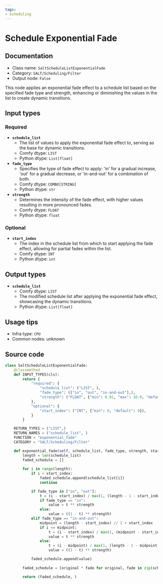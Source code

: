 ```yaml
---
tags:
- Scheduling
---
```


# Schedule Exponential Fade
## Documentation
- Class name: `SaltScheduleListExponentialFade`
- Category: `SALT/Scheduling/Filter`
- Output node: `False`

This node applies an exponential fade effect to a schedule list based on the specified fade type and strength, enhancing or diminishing the values in the list to create dynamic transitions.
## Input types
### Required
- **`schedule_list`**
    - The list of values to apply the exponential fade effect to, serving as the base for dynamic transitions.
    - Comfy dtype: `LIST`
    - Python dtype: `List[float]`
- **`fade_type`**
    - Specifies the type of fade effect to apply: 'in' for a gradual increase, 'out' for a gradual decrease, or 'in-and-out' for a combination of both.
    - Comfy dtype: `COMBO[STRING]`
    - Python dtype: `str`
- **`strength`**
    - Determines the intensity of the fade effect, with higher values resulting in more pronounced fades.
    - Comfy dtype: `FLOAT`
    - Python dtype: `float`
### Optional
- **`start_index`**
    - The index in the schedule list from which to start applying the fade effect, allowing for partial fades within the list.
    - Comfy dtype: `INT`
    - Python dtype: `int`
## Output types
- **`schedule_list`**
    - Comfy dtype: `LIST`
    - The modified schedule list after applying the exponential fade effect, showcasing the dynamic transitions.
    - Python dtype: `List[float]`
## Usage tips
- Infra type: `CPU`
- Common nodes: unknown


## Source code
```python
class SaltScheduleListExponentialFade:
    @classmethod
    def INPUT_TYPES(cls):
        return {
            "required": {
                "schedule_list": ("LIST", ),
                "fade_type": (["in", "out", "in-and-out"],),
                "strength": ("FLOAT", {"min": 0.01, "max": 10.0, "default": 1.0}),
            },
            "optional": {
                "start_index": ("INT", {"min": 0, "default": 0}),
            }
        }

    RETURN_TYPES = ("LIST",)
    RETURN_NAMES = ("schedule_list", )
    FUNCTION = "exponential_fade"
    CATEGORY = "SALT/Scheduling/Filter"

    def exponential_fade(self, schedule_list, fade_type, strength, start_index=0):
        length = len(schedule_list)
        faded_schedule = []
        
        for i in range(length):
            if i < start_index:
                faded_schedule.append(schedule_list[i])
                continue

            if fade_type in ["in", "out"]:
                t = (i - start_index) / max(1, (length - 1 - start_index))
                if fade_type == "in":
                    value = t ** strength
                else:
                    value = ((1 - t) ** strength)
            elif fade_type == "in-and-out":
                midpoint = (length - start_index) // 2 + start_index
                if i <= midpoint:
                    t = (i - start_index) / max(1, (midpoint - start_index))
                    value = t ** strength
                else:
                    t = (i - midpoint) / max(1, (length - 1 - midpoint))
                    value = ((1 - t) ** strength)

            faded_schedule.append(value)
        
        faded_schedule = [original * fade for original, fade in zip(schedule_list, faded_schedule)]

        return (faded_schedule, )

```
